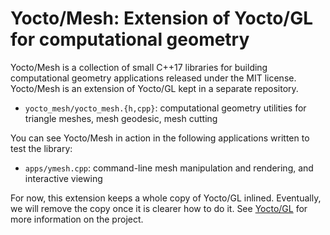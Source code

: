 # Yocto/Mesh: Extension of Yocto/GL for computational geometry

Yocto/Mesh is a collection of small C++17 libraries for building
computational geometry applications released under the MIT license.
Yocto/Mesh is an extension of Yocto/GL kept in a separate repository.

- `yocto_mesh/yocto_mesh.{h,cpp}`: computational geometry utilities for
  triangle meshes, mesh geodesic, mesh cutting

You can see Yocto/Mesh in action in the following applications written to
test the library:

- `apps/ymesh.cpp`: command-line mesh manipulation and rendering, and interactive viewing

For now, this extension keeps a whole copy of Yocto/GL inlined.
Eventually, we will remove the copy once it is clearer how to do it.
See [Yocto/GL](https://xelatihy.github.io/yocto-gl/) for more information on the project.
